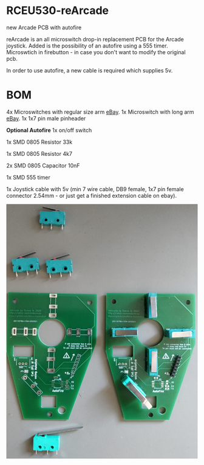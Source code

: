# RCEU530-reArcade
 new Arcade PCB with autofire

reArcade is an all microswitch drop-in replacement PCB for the Arcade joystick.
Added is the possibility of an autofire using a 555 timer.
Microswtich in firebutton - in case you don't want to modify the original pcb.

In order to use autofire, a new cable is required which supplies 5v.


# BOM
4x Microswitches with regular size arm [eBay](https://www.ebay.com/itm/10-X-KW4-3Z-3-Hinge-Roller-Lever-SPDT-Momentary-Micro-Limit-Switch-3D-printer/122688679006).
1x Microswitch with long arm [eBay](https://www.ebay.com/itm/5Pcs-AC250-125V-5A-3P-Momentary-36mm-Lever-Arm-Micro-Switch-Green-KW12-9S/233272820914).
1x 1x7 pin male pinheader

**Optional Autofire**
1x on/off switch

1x SMD 0805 Resistor 33k

1x SMD 0805 Resistor 4k7

2x SMD 0805 Capacitor 10nF

1x SMD 555 timer

1x Joystick cable with 5v (min 7 wire cable, DB9 female, 1x7 pin female connector 2.54mm - or just get a finished extension cable on ebay).

![Rendered Pic](Pics/RCEU530.jpg)
